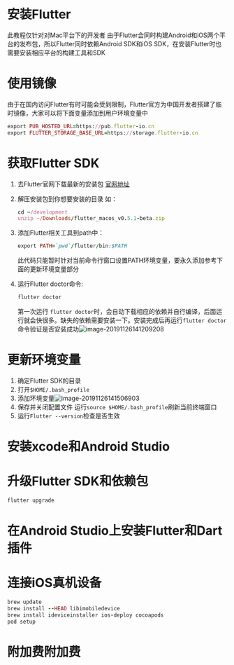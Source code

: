 
# 安装Flutter

此教程仅针对对Mac平台下的开发者
由于Flutter会同时构建Android和iOS两个平台的发布包，所以Flutter同时依赖Android SDK和iOS SDK，在安装Flutter时也需要安装相应平台的构建工具和SDK

# 使用镜像

由于在国内访问Flutter有时可能会受到限制，Flutter官方为中国开发者搭建了临时镜像，大家可以将下面变量添加到用户环境变量中

```ruby
export PUB_HOSTED_URL=https://pub.flutter-io.cn
export FLUTTER_STORAGE_BASE_URL=https://storage.flutter-io.cn
```

# 获取Flutter SDK

1. 去Flutter官网下载最新的安装包 [官网地址](https://flutter.dev/docs/development/tools/sdk/releases?tab=macos#macos)

2. 解压安装包到你想要安装的目录 如：

   ```ruby
   cd ~/development
   unzip ~/Downloads/flutter_macos_v0.5.1-beta.zip
   ```

3. 添加Flutter相关工具到path中：

   ```ruby
   export PATH=`pwd`/flutter/bin:$PATH
   ```

   此代码只能暂时针对当前命令行窗口设置PATH环境变量，要永久添加参考下面的更新环境变量部分

4. 运行Flutter doctor命令:

   ```ruby
   flutter doctor
   ```

   第一次运行 `flutter doctor`时，会自动下载相应的依赖并自行编译，后面运行就会快很多。缺失的依赖需要安装一下。安装完成后再运行`flutter doctor`命令验证是否安装成功![image-20191126141209208](https://tva1.sinaimg.cn/large/006y8mN6gy1g9bewav3nij31000eeq5j.jpg)

# 更新环境变量

1. 确定Flutter SDK的目录
2. 打开`$HOME/.bash_profile`
3. 添加环境变量![image-20191126141506903](https://tva1.sinaimg.cn/large/006y8mN6gy1g9bezbjmpjj30su03saal.jpg)
4. 保存并关闭配置文件 运行`source $HOME/.bash_profile`刷新当前终端窗口
5. 运行`Flutter --version`检查是否生效

# 安装xcode和Android Studio

# 升级Flutter SDK和依赖包

```ruby
flutter upgrade
```

# 在Android Studio上安装Flutter和Dart插件

# 连接iOS真机设备

```ruby
brew update
brew install --HEAD libimobiledevice
brew install ideviceinstaller ios-deploy cocoapods
pod setup
```

# 附加费附加费
